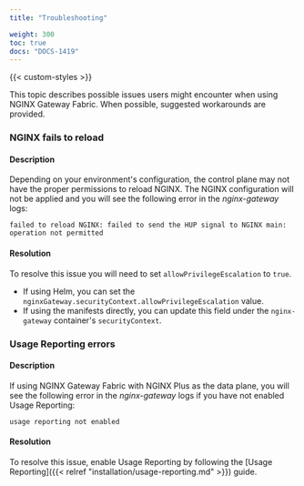 ```yaml
---
title: "Troubleshooting"

weight: 300
toc: true
docs: "DOCS-1419"
---
```


{{< custom-styles >}}

This topic describes possible issues users might encounter when using NGINX Gateway Fabric. When possible, suggested workarounds are provided.

### NGINX fails to reload

#### Description

Depending on your environment's configuration, the control plane may not have the proper permissions to reload NGINX. The NGINX configuration will not be applied and you will see the following error in the _nginx-gateway_ logs:

`failed to reload NGINX: failed to send the HUP signal to NGINX main: operation not permitted`

#### Resolution

To resolve this issue you will need to set `allowPrivilegeEscalation` to `true`.

- If using Helm, you can set the `nginxGateway.securityContext.allowPrivilegeEscalation` value.
- If using the manifests directly, you can update this field under the `nginx-gateway` container's `securityContext`.

### Usage Reporting errors

#### Description

If using NGINX Gateway Fabric with NGINX Plus as the data plane, you will see the following error in the _nginx-gateway_ logs if you have not enabled Usage Reporting:

`usage reporting not enabled`

#### Resolution

To resolve this issue, enable Usage Reporting by following the [Usage Reporting]({{< relref "installation/usage-reporting.md" >}}) guide.
